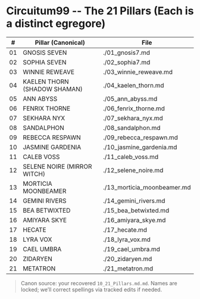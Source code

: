 # Circuitum99 -- The 21 Pillars (Each is a distinct egregore)

| #  | Pillar (Canonical)                 | File                                  |
|----|------------------------------------|----------------------------------------|
| 01 | GNOSIS SEVEN                       | ./01_gnosis7.md                        |
| 02 | SOPHIA SEVEN                       | ./02_sophia7.md                        |
| 03 | WINNIE REWEAVE                     | ./03_winnie_reweave.md                 |
| 04 | KAELEN THORN (SHADOW SHAMAN)       | ./04_kaelen_thorn.md                   |
| 05 | ANN ABYSS                          | ./05_ann_abyss.md                      |
| 06 | FENRIX THORNE                      | ./06_fenrix_thorne.md                  |
| 07 | SEKHARA NYX                        | ./07_sekhara_nyx.md                    |
| 08 | SANDALPHON                         | ./08_sandalphon.md                     |
| 09 | REBECCA RESPAWN                    | ./09_rebecca_respawn.md                |
| 10 | JASMINE GARDENIA                   | ./10_jasmine_gardenia.md               |
| 11 | CALEB VOSS                         | ./11_caleb_voss.md                     |
| 12 | SELENE NOIRE (MIRROR WITCH)        | ./12_selene_noire.md                   |
| 13 | MORTICIA MOONBEAMER                | ./13_morticia_moonbeamer.md            |
| 14 | GEMINI RIVERS                      | ./14_gemini_rivers.md                  |
| 15 | BEA BETWIXTED                      | ./15_bea_betwixted.md                  |
| 16 | AMIYARA SKYE                       | ./16_amiyara_skye.md                   |
| 17 | HECATE                             | ./17_hecate.md                         |
| 18 | LYRA VOX                           | ./18_lyra_vox.md                       |
| 19 | CAEL UMBRA                         | ./19_cael_umbra.md                     |
| 20 | ZIDARYEN                           | ./20_zidaryen.md                       |
| 21 | METATRON                           | ./21_metatron.md                       |

> Canon source: your recovered `10_21_Pillars.md.md`. Names are locked; we’ll correct spellings via tracked edits if needed.
